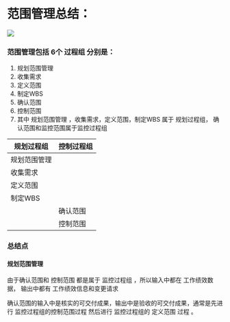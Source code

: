 



# 范围管理总结：

![](http://p1.bpimg.com/567571/8add524d6d632864.png)



### 范围管理包括 6个 过程组 分别是：

1. 规划范围管理     
2. 收集需求
3. 定义范围
4. 制定WBS
5. 确认范围
6. 控制范围
7. 其中 规划范围管理 ，收集需求，定义范围，制定WBS 属于 规划过程组， 确认范围和监控范围属于监控过程组



| 规划过程组 | 控制过程组 |
| --- | --- |
| 规划范围管理 |  |
| 收集需求 |  |
| 定义范围 |  |
| 制定WBS |  |
|  | 确认范围 |
|  | 控制范围 |




### 总结点


#### 规划范围管理





由于确认范围和 控制范围  都是属于 监控过程组 ，所以输入中都在 工作绩效数据，
输出中都有 工作绩效信息和变更请求


确认范围的输入中是核实的可交付成果，输出中是验收的可交付成果，通常是先进行 监控过程组的控制范围过程 然后进行 监控过程组的 定义范围 过程 。



